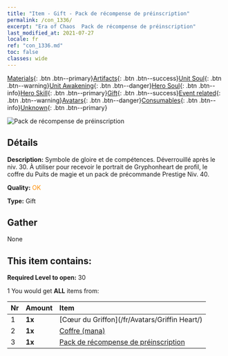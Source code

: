 ```yaml
---
title: "Item - Gift - Pack de récompense de préinscription"
permalink: /con_1336/
excerpt: "Era of Chaos  Pack de récompense de préinscription"
last_modified_at: 2021-07-27
locale: fr
ref: "con_1336.md"
toc: false
classes: wide
---
```

 [Materials](/ItemsFR/){: .btn .btn--primary}[Artifacts](/ItemsFR/Artifacts/){: .btn .btn--success}[Unit Soul](/ItemsFR/UnitSoul/){: .btn .btn--warning}[Unit Awakening](/ItemsFR/UnitAwakening/){: .btn .btn--danger}[Hero Soul](/ItemsFR/HeroSoul/){: .btn .btn--info}[Hero Skill](/ItemsFR/HeroSkill/){: .btn .btn--primary}[Gift](/ItemsFR/Gift/){: .btn .btn--success}[Event related](/ItemsFR/Events/){: .btn .btn--warning}[Avatars](/ItemsFR/Avatars/){: .btn .btn--danger}[Consumables](/ItemsFR/Consumables/){: .btn .btn--info}[Unknown](/ItemsFR/Unknown/){: .btn .btn--primary}

 ![Pack de récompense de préinscription](/images/t/i_906011.png)

## Détails
 **Description:** Symbole de gloire et de compétences. Déverrouillé après le niv. 30. À utiliser pour recevoir le portrait de Gryphonheart de profil, le coffre du Puits de magie et un pack de précommande Prestige Niv. 40.

 **Quality:** <span style="color: #FF8C00">OK</span>

 **Type:** Gift

## Gather

  None

## This item contains:

 **Required Level to open:** 30

 1 You would get **ALL** items  from:

  | Nr | Amount |     Item    |
  |:---|:-------|:------------|
  | 1 |  **1x** | [Cœur du Griffon](/fr/Avatars/Griffin Heart/) |  | 
  | 2 |  **1x** | [Coffre (mana)](/ItemsFR/con_1335/) |  | 
  | 3 |  **1x** | [Pack de récompense de préinscription](/ItemsFR/con_1337/) |  | 
